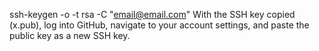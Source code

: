 ssh-keygen -o -t rsa -C "email@email.com"
With the SSH key copied (x.pub), log into GitHub,
navigate to your account settings, and paste the public key as a new SSH key.